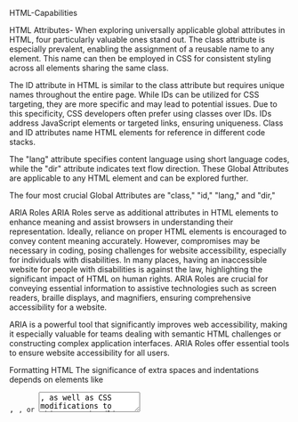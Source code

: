 HTML-Capabilities

HTML Attributes-
When exploring universally applicable global attributes in HTML, four particularly valuable ones stand out. The class attribute is especially prevalent, enabling the assignment of a reusable name to any element. This name can then be employed in CSS for consistent styling across all elements sharing the same class.

The ID attribute in HTML is similar to the class attribute but requires unique names throughout the entire page. While IDs can be utilized for CSS targeting, they are more specific and may lead to potential issues. Due to this specificity, CSS developers often prefer using classes over IDs.
IDs address JavaScript elements or targeted links, ensuring uniqueness. Class and ID attributes name HTML elements for reference in different code stacks.

The "lang" attribute specifies content language using short language codes, while the "dir" attribute indicates text flow direction. These Global Attributes are applicable to any HTML element and can be explored further.

The four most crucial Global Attributes are "class," "id," "lang," and "dir,"

ARIA Roles
ARIA Roles serve as additional attributes in HTML elements to enhance meaning and assist browsers in understanding their representation. Ideally, reliance on proper HTML elements is encouraged to convey content meaning accurately. However, compromises may be necessary in coding, posing challenges for website accessibility, especially for individuals with disabilities. In many places, having an inaccessible website for people with disabilities is against the law, highlighting the significant impact of HTML on human rights.
ARIA Roles are crucial for conveying essential information to assistive technologies such as screen readers, braille displays, and magnifiers, ensuring comprehensive accessibility for a website.

ARIA is a powerful tool that significantly improves web accessibility, making it especially valuable for teams dealing with semantic HTML challenges or constructing complex application interfaces. ARIA Roles offer essential tools to ensure website accessibility for all users.

Formatting HTML
The significance of extra spaces and indentations depends on elements like <pre>, <code>, or <textarea>, as well as CSS modifications to whitespace handling. In most cases, browsers typically do not prioritize more than a single space.

Programmers enhance code readability by adding comments in HTML, inserted using "<!--" at the beginning and "-->" at the end. Browser disregard comments, allowing for clear identification of commented-out code and preventing confusion when it doesn't function as expected.

HTML is composed of various elements, with most having both opening and closing tags. Newer elements, such as the video element, consistently employ both tags. However, some older elements lack a closing tag

Using non-breaking spaces in HTML
Non-breaking space in text allows lines to break and words to remain intact, while browsers search for suitable spaces with gaps between words for full sentences.
In HTML, a non-breaking space can be used instead of a regular space to prevent line breaks between two words. For example, using " " in the code ensures that the first name "Lebron" and the last name "James" remain together in a sentence, preventing them from breaking onto separate lines.

Non-breaking spaces in HTML allow for multiple spaces between words, ensuring the browser recognizes the first one. They provide a way to display desired characters on a webpage.






